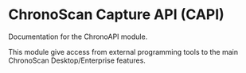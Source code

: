 # ChronoScan Capture API (CAPI)

Documentation for the ChronoAPI module. 

This module give access from external programming tools to the main ChronoScan Desktop/Enterprise features.
